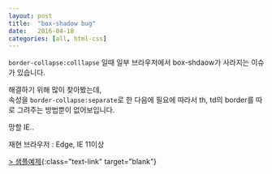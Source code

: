 ```yaml
---
layout: post
title:  "box-shadow bug"
date:   2016-04-18
categories: [all, html-css]
---
```


`border-collapse:colllapse` 일때 일부 브라우저에서 box-shdaow가 사라지는 이슈가 있습니다.

해결하기 위해 많이 찾아봤는데,<br>
속성을 `border-collapse:separate`로 한 다음에 필요에 따라서 th, td의 border를 따로 그려주는 방법뿐이 없어보입니다.

망할 IE..

재현 브라우저 : Edge, IE 11이상


[> 샘플예제](http://codepen.io/Fyrd/pen/oXVYyq){:class="text-link" target="blank"}
